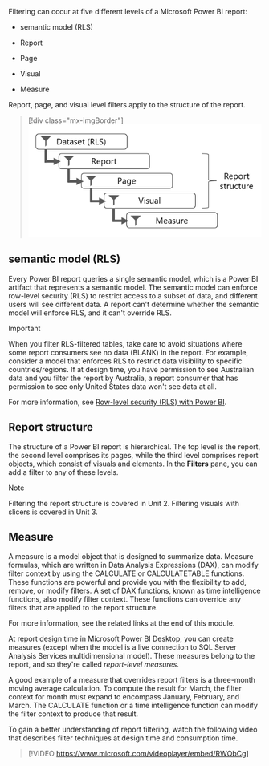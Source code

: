 

Filtering can occur at five different levels of a Microsoft Power BI report:

- semantic model (RLS)

- Report

- Page

- Visual

- Measure

Report, page, and visual level filters apply to the structure of the report.

> [!div class="mx-imgBorder"]
> [![Diagram of hierarchy of filter levels, semantic model (RLS) to Report to Page to Visual to Measure.](../media/report-structure-filters.png)](../media/report-structure-filters.png#lightbox)

## semantic model (RLS)

Every Power BI report queries a single semantic model, which is a Power BI artifact that represents a semantic model. The semantic model can enforce row-level security (RLS) to restrict access to a subset of data, and different users will see different data. A report can't determine whether the semantic model will enforce RLS, and it can't override RLS.

> [!IMPORTANT]
> When you filter RLS-filtered tables, take care to avoid situations where some report consumers see no data (BLANK) in the report. For example, consider a model that enforces RLS to restrict data visibility to specific countries/regions. If at design time, you have permission to see Australian data and you filter the report by Australia, a report consumer that has permission to see only United States data won't see data at all.

For more information, see [Row-level security (RLS) with Power BI](/power-bi/admin/service-admin-rls/?azure-portal=true).

## Report structure

The structure of a Power BI report is hierarchical. The top level is the report, the second level comprises its pages, while the third level comprises report objects, which consist of visuals and elements. In the **Filters** pane, you can add a filter to any of these levels.

> [!NOTE]
> Filtering the report structure is covered in Unit 2. Filtering visuals with slicers is covered in Unit 3.

## Measure

A measure is a model object that is designed to summarize data. Measure formulas, which are written in Data Analysis Expressions (DAX), can modify filter context by using the CALCULATE or CALCULATETABLE functions. These functions are powerful and provide you with the flexibility to add, remove, or modify filters. A set of DAX functions, known as time intelligence functions, also modify filter context. These functions can override any filters that are applied to the report structure.

For more information, see the related links at the end of this module.

At report design time in Microsoft Power BI Desktop, you can create measures (except when the model is a live connection to SQL Server Analysis Services multidimensional model). These measures belong to the report, and so they're called *report-level measures*.

A good example of a measure that overrides report filters is a three-month moving average calculation. To compute the result for March, the filter context for month must expand to encompass January, February, and March. The CALCULATE function or a time intelligence function can modify the filter context to produce that result.

To gain a better understanding of report filtering, watch the following video that describes filter techniques at design time and consumption time.

> [!VIDEO https://www.microsoft.com/videoplayer/embed/RWObCg]
